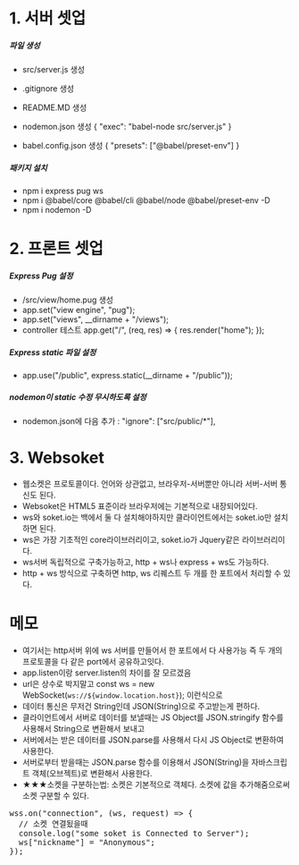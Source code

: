 # 1. 서버 셋업

##### 파일 생성

- src/server.js 생성
- .gitignore 생성
- README.MD 생성
- nodemon.json 생성
  {
  "exec": "babel-node src/server.js"
  }

- babel.config.json 생성
  {
  "presets": ["@babel/preset-env"]
  }

##### 패키지 설치

- npm i express pug ws
- npm i @babel/core @babel/cli @babel/node @babel/preset-env -D
- npm i nodemon -D

# 2. 프론트 셋업

##### Express Pug 설정

- /src/view/home.pug 생성
- app.set("view engine", "pug");
- app.set("views", \_\_dirname + "/views");
- controller 테스트
  app.get("/", (req, res) => { res.render("home"); });

##### Express static 파일 설정

- app.use("/public", express.static(\_\_dirname + "/public"));

##### nodemon이 static 수정 무시하도록 설정

- nodemon.json에 다음 추가 : "ignore": ["src/public/*"],

# 3. Websoket

- 웹소켓은 프로토콜이다. 언어와 상관없고, 브라우저-서버뿐만 아니라 서버-서버 통신도 된다.
- Websoket은 HTML5 표준이라 브라우저에는 기본적으로 내장되어있다.
- ws와 soket.io는 백에서 둘 다 설치해야하지만 클라이언트에서는 soket.io만 설치하면 된다.
- ws은 가장 기초적인 core라이브러리이고, soket.io가 Jquery같은 라이브러리이다.
- ws서버 독립적으로 구축가능하고, http + ws나 express + ws도 가능하다.
- http + ws 방식으로 구축하면 http, ws 리퀘스트 두 개를 한 포트에서 처리할 수 있다.

# 메모

- 여기서는 http서버 위에 ws 서버를 만들어서 한 포트에서 다 사용가능
  즉 두 개의 프로토콜을 다 같은 port에서 공유하고잇다.
- app.listen이랑 server.listen의 차이를 잘 모르겠음
- url은 상수로 박지말고 const ws = new WebSocket(`ws://${window.location.host}`); 이런식으로
- 데이터 통신은 무저건 String인데 JSON(String)으로 주고받는게 편하다.
- 클라이언트에서 서버로 데이터를 보낼때는 JS Object를 JSON.stringify 함수를 사용해서 String으로 변환해서 보내고
- 서버에서는 받은 데이터를 JSON.parse를 사용해서 다시 JS Object로 변환하여 사용한다.
- 서버로부터 받을때는 JSON.parse 함수를 이용해서 JSON(String)을 자바스크립트 객체(오브젝트)로 변환해서 사용한다.
- ★★★소켓을 구분하는법: 소켓은 기본적으로 객체다. 소켓에 값을 추가해줌으로써 소켓 구분할 수 있다.
<pre>
wss.on("connection", (ws, request) => {
  // 소켓 연결됬을때
  console.log("some soket is Connected to Server");
  ws["nickname"] = "Anonymous";
});
</pre>
